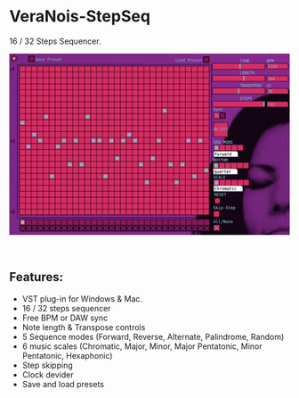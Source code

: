 # VeraNois-StepSeq
16 / 32 Steps Sequencer.
&nbsp;

<img src="veranoisStepseq.png" alt="alt text" title="Vera Nois Step Sequencer VST Plug-in" width="550"/>

&nbsp;

## Features:
* VST plug-in for Windows & Mac.
* 16 / 32 steps sequencer
* Free BPM or DAW sync
* Note length & Transpose controls
* 5 Sequence modes (Forward, Reverse, Alternate, Palindrome, Random)
* 6 music scales (Chromatic, Major, Minor, Major Pentatonic, Minor Pentatonic, Hexaphonic)
* Step skipping
* Clock devider
* Save and load presets


